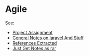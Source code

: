# Agile

See:

* [Project Assignment](storage/files/I3302.pdf)
* [General Notes on laravel And Stuff](storage/files/zindex+%20General_notes.txt)
* [References Extracted](storage/files/misc/references_pages.html)
* [Just Get Notes as rar](storage/files/misc/Useful_Notes_AIO.rar)
